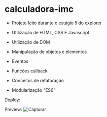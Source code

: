 # calculadora-imc

- Projeto feito durante o estágio 5 do explorer 
- Utilização de HTML, CSS E Javascript 

- Utilização de DOM
- Manipulação de objetos e elementos
- Eventos
- Funções callback
- Conceitos de refatoração
- Modularização "ES6"


Deploy: 

Preview:
![Capturar](https://user-images.githubusercontent.com/69219137/212412122-48514af5-4125-44d1-b420-f963cf6246a4.PNG)

